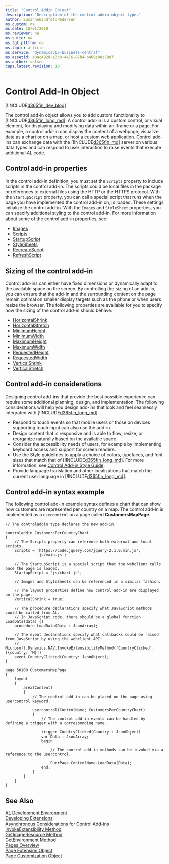```yaml
---
title: "Control Addin Object"
description: "Description of the control addin object type."
author: SusanneWindfeldPedersen
ms.custom: na
ms.date: 10/01/2018
ms.reviewer: na
ms.suite: na
ms.tgt_pltfrm: na
ms.topic: article
ms.service: "dynamics365-business-central"
ms.assetid: a0ac492d-e3c8-4a76-87b4-b469e08c58e7
ms.author: solsen
caps.latest.revision: 18
---
```


# Control Add-In Object

[!INCLUDE[d365fin_dev_blog](includes/d365fin_dev_blog.md)]

The control add-in object allows you to add custom functionality to [!INCLUDE[d365fin_long_md](includes/d365fin_long_md.md)]. A control add-in is a custom control, or visual element, for displaying and modifying data within an iframe or a page. For example, a control add-in can display the content of a webpage, visualize data as a chart or on a map, or host a custom web application. Control add-ins can exchange data with the [!INCLUDE[d365fin_md](includes/d365fin_md.md)] server on various data types and can respond to user interaction to raise events that execute additional AL code.

## Control add-in properties
In the control add-in definition, you must set the `Scripts` property to include scripts in the control add-in. The scripts could be local files in the package or references to external files using the HTTP or the HTTPS protocol. With the `StartupScript` property, you can call a special script that runs when the page you have implemented the control add-in on, is loaded. These settings initialize the control add-in. With the `Images` and `StyleSheet` properties, you can specify additional styling to the control add-in. For more information about some of the control add-in properties, see:
- [Images](properties/devenv-images-property.md)
- [Scripts](properties/devenv-scripts-property.md)
- [StartupScript](properties/devenv-startupscript-property.md)
- [StyleSheets](properties/devenv-stylesheets-property.md)
- [RecreateScript](properties/devenv-recreatescript-property.md)
- [RefreshScript](properties/devenv-refreshscript-property.md)




<!--The layout properties are set to define the size of the control add-in. It is recommended to apply some size to the add-in using these properties. The properties `VerticalStretch` and `HorizontalStretch` determine how the control add-in behaves in the client when the window it is displayed in is resized. The default value is false which means that the control add-in is not resized vertically, or horizontally. The value `true` means that the control add-in is resized vertically, or horizontally. The values set by the `RequestedHeight` and `RequestedWidth` properties determine the minimum resize value of the control add-in. Read more about the sizing of control add-ins in the next section.
-->

## Sizing of the control add-in
Control add-ins can either have fixed dimensions or dynamically adapt to the available space on the screen. By controlling the sizing of an add-in, you can ensure that the add-in and the surrounding content on the page remain optimal on smaller display targets such as the phone or when users resize the browser. The following properties are available for you to specify how the sizing of the control add-in should behave.
<!--To control that the sizing of the control add-in is always optimal, even on smaller display targets, such as the phone, some settings are available when you write the control add-in. The settings make sure that resizing of the control add-in works on all client types. The properties that allow you to obtain this are the following: 


- [VerticalShrink](properties/devenv-verticalshrink-property.md)
- [HorizontalShrink](properties/devenv-horizontalshrink-property.md)
- [MinimumHeight](properties/devenv-minimumheight-property.md)
- [MinimumWidth](properties/devenv-minimumwidth-property.md)
- [MaximumHeight](properties/devenv-maximumheight-property.md)
- [MaximumWidth](properties/devenv-maximumwidth-property.md)
- [VerticalStretch](properties/devenv-verticalstretch-property.md)
- [HorizontalStretch](properties/devenv-horizontalstretch-property.md)
- [RequestedHeight](properties/devenv-requestedheight-property.md)
- [RequestedWidth](properties/devenv-requestedwidth-property.md)
- [Scripts](properties/devenv-scripts-property.md)
- [StyleSheets](properties/devenv-stylesheets-property.md)
- [Images](properties/devenv-images-property.md)
- [StartupScript](properties/devenv-startupscript-property.md)
- [RecreateScript](properties/devenv-recreatescript-property.md)
- [RefreshScript](properties/devenv-refreshscript-property.md)
-->

- [HorizontalShrink](properties/devenv-horizontalshrink-property.md)
- [HorizontalStretch](properties/devenv-horizontalstretch-property.md)
- [MinimumHeight](properties/devenv-minimumheight-property.md)
- [MinimumWidth](properties/devenv-minimumwidth-property.md)
- [MaximumHeight](properties/devenv-maximumheight-property.md)
- [MaximumWidth](properties/devenv-maximumwidth-property.md)
- [RequestedHeight](properties/devenv-requestedheight-property.md)
- [RequestedWidth](properties/devenv-requestedwidth-property.md)
- [VerticalShrink](properties/devenv-verticalshrink-property.md)
- [VerticalStretch](properties/devenv-verticalstretch-property.md)


## Control add-in considerations
Designing control add-ins that provide the best possible experience can require some additional planning, design, and implementation. The following considerations will help you design add-ins that look and feel seamlessly integrated with [!INCLUDE[d365fin_long_md](includes/d365fin_long_md.md)].
- Respond to touch events so that mobile users or those on devices supporting touch input can also use the add-in.
- Design content that is responsive and is able to flow, resize, or reorganize naturally based on the available space.
- Consider the accessibility needs of users, for example by implementing keyboard access and support for screen readers.
- Use the Style guidelines to apply a choice of colors, typefaces, and font sizes that match that of [!INCLUDE[d365fin_long_md](includes/d365fin_long_md.md)]. For more information, see [Control Add-in Style Guide](devenv-control-addin-style.md).
- Provide language translation and other localizations that match the current user language in [!INCLUDE[d365fin_long_md](includes/d365fin_long_md.md)].


## Control add-in syntax example
The following control add-in example syntax defines a chart that can show how customers are represented per country on a map. The control add-in is implemented as a `usercontrol` on a page called **CustomersMapPage**.

```
// The controladdin type declares the new add-in.

controladdin CustomersPerCountryChart
{
    // The Scripts property can reference both external and local scripts.
    Scripts = 'https://code.jquery.com/jquery-2.1.0.min.js',
              'js/main.js';

    // The StartupScript is a special script that the webclient calls once the page is loaded.
    StartupScript = 'js/chart.js';

    // Images and StyleSheets can be referenced in a similar fashion.

    // The layout properties define how control add-in are displayed on the page.
    VerticalShrink = true;

    // The procedure declarations specify what JavaScript methods could be called from AL.
    // In JavaScript code, there should be a global function LoadData(data) {}
    procedure LoadData(Data : JsonArray);

    // The event declarations specify what callbacks could be raised from JavaScript by using the webclient API:
    // Microsoft.Dynamics.NAV.InvokeExtensibilityMethod('CountryClicked', [{country: 'M}])
    event CountryClicked(Country: JsonObject);
}

page 50100 CustomersMapPage
{
    layout
    {
        area(Content)
        {
            // The control add-in can be placed on the page using usercontrol keyword.

            usercontrol(ControlName; CustomersPerCountryChart)
            {
                // The control add-in events can be handled by defining a trigger with a corresponding name.

                trigger CountryClicked(Country : JsonObject)
                var Data : JsonArray;
                begin

                    // The control add-in methods can be invoked via a reference to the usercontrol.

                    CurrPage.ControlName.LoadData(Data);
                end;                  
            }
        }
    }
}

```

## See Also  
[AL Development Environment](devenv-reference-overview.md)  
[Developing Extensions](devenv-dev-overview.md)  
[Asynchronous Considerations for Control Add-ins](devenv-control-addin-asynchronous-considerations.md)  
[InvokeExtensibility Method](methods/devenv-invokeextensibility-method.md)  
[GetImageResource Method](methods/devenv-getimageresource-method.md)  
[GetEnvironment Method](methods/devenv-getenvironment-method.md)  
[Pages Overview](devenv-pages-overview.md)  
[Page Extension Object](devenv-page-ext-object.md)  
[Page Customization Object](devenv-page-customization-object.md)
